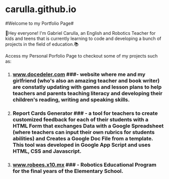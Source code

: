 # carulla.github.io
#Welcome to my Portfolio Page#

👾Hey everyone! I'm Gabriel Carulla, an English and Robotics Teacher for kids and teens that is currently learning to code and developing a bunch of projects in the field of education.📚

Access my Personal Porfolio Page to checkout some of my projects such as:

1. ### www.docedeler.com ###- website where me and my girlfriend (who's also an amazing teacher and book writer) are constatly updating with games and lesson plans to help teachers and parents teaching literacy and developing their children's reading, writing and speaking skills. 

2. ### Report Cards Generator ### - a tool for teachers to create customized feedback for each of their students with a HTML Form that exchanges Data with a Google Spreadsheet (where teachers can input their own rubrics for students abilities) and Creates a Google Doc File from a template. This tool was developed in Google App Script and uses HTML, CSS and Javascript.

3. ### www.robees.x10.mx ### - Robotics Educational Program for the final years of the Elementary School.
